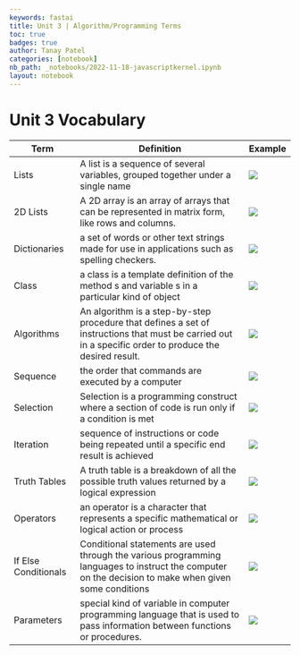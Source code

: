 ```yaml
---
keywords: fastai
title: Unit 3 | Algorithm/Programming Terms
toc: true
badges: true
author: Tanay Patel
categories: [notebook]
nb_path: _notebooks/2022-11-18-javascriptkernel.ipynb
layout: notebook
---
```

# Unit 3 Vocabulary


| Term  | Definition | Example |
| ------------- | ------------- |  -------------  |
| Lists  | A list is a sequence of several variables, grouped together under a single name  | ![](https://www.golinuxcloud.com/wp-content/uploads/pop-list-1.jpg)                    |
| 2D Lists  | A 2D array is an array of arrays that can be represented in matrix form, like rows and columns.  | ![](https://i.ytimg.com/vi/-XzeZhFvEmk/maxresdefault.jpg)                   |
| Dictionaries  | a set of words or other text strings made for use in applications such as spelling checkers.  |![](https://www.golinuxcloud.com/wp-content/uploads/dict-replace-2.jpg)                     |
| Class  | a class is a template definition of the method s and variable s in a particular kind of object  | ![](https://media.geeksforgeeks.org/wp-content/cdn-uploads/Classes-and-Objects-in-C.png)                   |
| Algorithms  | An algorithm is a step-by-step procedure that defines a set of instructions that must be carried out in a specific order to produce the desired result.   | ![](https://res.cloudinary.com/practicaldev/image/fetch/s--oZUpmNqq--/c_limit%2Cf_auto%2Cfl_progressive%2Cq_auto%2Cw_880/https://thepracticaldev.s3.amazonaws.com/i/6g7h7h003519npxbcf9g.png)                    |
| Sequence  | the order that commands are executed by a computer |![](https://media.gcflearnfree.org/content/5be4465477c0500354728440_11_08_2018/SSL_sequence_edit.jpg)                    |
| Selection  | Selection is a programming construct where a section of code is run only if a condition is met  |![](https://www.computerscience.gcse.guru/wp-content/uploads/2017/02/if_then_else_example.png)                     |
| Iteration  | sequence of instructions or code being repeated until a specific end result is achieved  |![](https://cdn-images-1.medium.com/max/640/1*AZXrzO3bF3iCkJBwSc8N6w.png)                    |
| Truth Tables  | A truth table is a breakdown of all the possible truth values returned by a logical expression  |![](https://i.stack.imgur.com/e7k9L.png) |
| Operators  | an operator is a character that represents a specific mathematical or logical action or process  |![](https://media.geeksforgeeks.org/wp-content/uploads/20191122132635/Python-logical-or-operator.jpg)  |
| If Else Conditionals  | Conditional statements are used through the various programming languages to instruct the computer on the decision to make when given some conditions  |![](https://miro.medium.com/max/1400/1*MGV0wog7EzunCowymzE3Xg.png)|
| Parameters  | special kind of variable in computer programming language that is used to pass information between functions or procedures.  | ![](https://study.com/cimages/videopreview/videopreview-full/vkel64l53p.jpg)  |